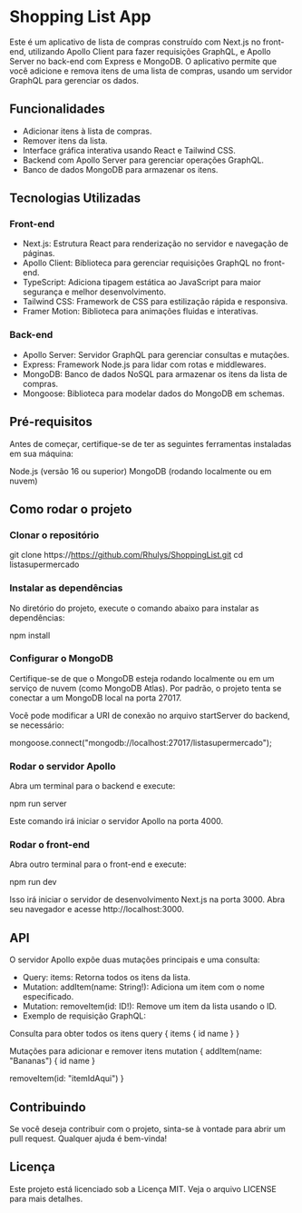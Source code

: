# Shopping List App
Este é um aplicativo de lista de compras construído com Next.js no front-end, utilizando Apollo Client para fazer requisições GraphQL, e Apollo Server no back-end com Express e MongoDB. O aplicativo permite que você adicione e remova itens de uma lista de compras, usando um servidor GraphQL para gerenciar os dados.

## Funcionalidades
- Adicionar itens à lista de compras.
- Remover itens da lista.
- Interface gráfica interativa usando React e Tailwind CSS.
- Backend com Apollo Server para gerenciar operações GraphQL.
- Banco de dados MongoDB para armazenar os itens.

## Tecnologias Utilizadas

### Front-end
- Next.js: Estrutura React para renderização no servidor e navegação de páginas.
- Apollo Client: Biblioteca para gerenciar requisições GraphQL no front-end.
- TypeScript: Adiciona tipagem estática ao JavaScript para maior segurança e melhor desenvolvimento.
- Tailwind CSS: Framework de CSS para estilização rápida e responsiva.
- Framer Motion: Biblioteca para animações fluidas e interativas.

### Back-end
- Apollo Server: Servidor GraphQL para gerenciar consultas e mutações.
- Express: Framework Node.js para lidar com rotas e middlewares.
- MongoDB: Banco de dados NoSQL para armazenar os itens da lista de compras.
- Mongoose: Biblioteca para modelar dados do MongoDB em schemas.

## Pré-requisitos
Antes de começar, certifique-se de ter as seguintes ferramentas instaladas em sua máquina:

Node.js (versão 16 ou superior)
MongoDB (rodando localmente ou em nuvem)

## Como rodar o projeto

### Clonar o repositório
git clone https://https://github.com/Rhulys/ShoppingList.git cd listasupermercado

### Instalar as dependências
No diretório do projeto, execute o comando abaixo para instalar as dependências:

npm install

### Configurar o MongoDB
Certifique-se de que o MongoDB esteja rodando localmente ou em um serviço de nuvem (como MongoDB Atlas). Por padrão, o projeto tenta se conectar a um MongoDB local na porta 27017.

Você pode modificar a URI de conexão no arquivo startServer do backend, se necessário:

mongoose.connect("mongodb://localhost:27017/listasupermercado");

### Rodar o servidor Apollo
Abra um terminal para o backend e execute:

npm run server

Este comando irá iniciar o servidor Apollo na porta 4000.

### Rodar o front-end
Abra outro terminal para o front-end e execute:

npm run dev

Isso irá iniciar o servidor de desenvolvimento Next.js na porta 3000. Abra seu navegador e acesse http://localhost:3000.

## API
O servidor Apollo expõe duas mutações principais e uma consulta:

- Query: items: Retorna todos os itens da lista.
- Mutation: addItem(name: String!): Adiciona um item com o nome especificado.
- Mutation: removeItem(id: ID!): Remove um item da lista usando o ID.
- Exemplo de requisição GraphQL:

Consulta para obter todos os itens
query { 
  items { 
    id 
    name 
   } 
}

Mutações para adicionar e remover itens
mutation { 
  addItem(name: "Bananas") {
    id 
    name 
  }

removeItem(id: "itemIdAqui") }

## Contribuindo
Se você deseja contribuir com o projeto, sinta-se à vontade para abrir um pull request. Qualquer ajuda é bem-vinda!

## Licença
Este projeto está licenciado sob a Licença MIT. Veja o arquivo LICENSE para mais detalhes.
